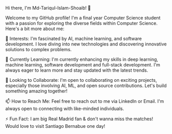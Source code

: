 Hi there, I'm Md-Tariqul-Islam-Shoaib! 👋

Welcome to my GitHub profile! I'm a final year Computer Science student with a passion for exploring the diverse fields within Computer Science. Here's a bit more about me:

👀 Interests: I'm fascinated by AI, machine learning, and software development. I love diving into new technologies and discovering innovative solutions to complex problems.

🌱 Currently Learning: I'm currently enhancing my skills in deep learning, machine learning, software development and full-stack development. I'm always eager to learn more and stay updated with the latest trends.

💞️ Looking to Collaborate: I'm open to collaborating on exciting projects, especially those involving AI, ML, and open source contributions. Let's build something amazing together!

📫 How to Reach Me: Feel free to reach out to me via LinkedIn or Email. I'm always open to connecting with like-minded individuals.

⚡ Fun Fact: I am big Real Madrid fan & don't wanna miss the matches! Would love to visit Santiago Bernabue one day!
